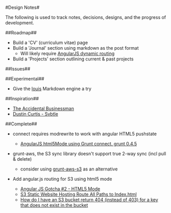 #Design Notes#

The following is used to track notes, decisions, designs, and the progress of development.

##Roadmap##

* Build a 'CV' (curriculum vitae) page
* Build a 'Journal' section using markdown as the post format
	* Will likely require [AngularJS dynamic routing](http://stackoverflow.com/q/13681116/290340)
* Build a 'Projects' section outlining current & past projects

##Issues##

##Experimental##

* Give the [louis](https://github.com/mtabini/louis) Markdown engine a try

##Inspiration##

* [The Accidental Businessman](http://blog.tabini.ca/)
* [Dustin Curtis - Svbtle](http://dcurt.is/)

##Complete##

* connect requires modrewrite to work with angular HTML5 pushstate
	* [AngularJS html5Mode using Grunt connect. grunt 0.4.5](https://stackoverflow.com/q/24283653/290340)

* grunt-aws, the S3 sync library doesn't support true 2-way sync (incl pull & delete)
	* consider using [grunt-aws-s3](https://github.com/MathieuLoutre/grunt-aws-s3) as an alternative

* Add angular.js routing for S3 using html5 mode
	* [Angular JS Gotcha #2 - HTML5 Mode](http://blog.releaseboard.com/2013/12/angular-js-gotcha-2-html5-mode.html)
	* [S3 Static Website Hosting Route All Paths to Index.html](http://stackoverflow.com/q/16267339/290340)
	* [How do I have an S3 bucket return 404 (instead of 403) for a key that does not exist in the bucket](http://stackoverflow.com/q/19037664/290340)
